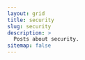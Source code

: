```yaml
---
layout: grid
title: security
slug: security
description: >
  Posts about security.
sitemap: false
---
```

